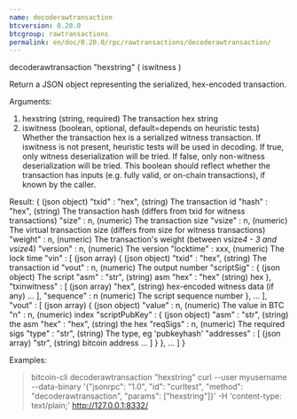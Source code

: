 ```yaml
---
name: decoderawtransaction
btcversion: 0.20.0
btcgroup: rawtransactions
permalink: en/doc/0.20.0/rpc/rawtransactions/decoderawtransaction/
---
```


decoderawtransaction "hexstring" ( iswitness )

Return a JSON object representing the serialized, hex-encoded transaction.

Arguments:
1. hexstring    (string, required) The transaction hex string
2. iswitness    (boolean, optional, default=depends on heuristic tests) Whether the transaction hex is a serialized witness transaction.
                If iswitness is not present, heuristic tests will be used in decoding.
                If true, only witness deserialization will be tried.
                If false, only non-witness deserialization will be tried.
                This boolean should reflect whether the transaction has inputs
                (e.g. fully valid, or on-chain transactions), if known by the caller.

Result:
{                           (json object)
  "txid" : "hex",           (string) The transaction id
  "hash" : "hex",           (string) The transaction hash (differs from txid for witness transactions)
  "size" : n,               (numeric) The transaction size
  "vsize" : n,              (numeric) The virtual transaction size (differs from size for witness transactions)
  "weight" : n,             (numeric) The transaction's weight (between vsize*4 - 3 and vsize*4)
  "version" : n,            (numeric) The version
  "locktime" : xxx,         (numeric) The lock time
  "vin" : [                 (json array)
    {                       (json object)
      "txid" : "hex",       (string) The transaction id
      "vout" : n,           (numeric) The output number
      "scriptSig" : {       (json object) The script
        "asm" : "str",      (string) asm
        "hex" : "hex"       (string) hex
      },
      "txinwitness" : [     (json array)
        "hex",              (string) hex-encoded witness data (if any)
        ...
      ],
      "sequence" : n        (numeric) The script sequence number
    },
    ...
  ],
  "vout" : [                (json array)
    {                       (json object)
      "value" : n,          (numeric) The value in BTC
      "n" : n,              (numeric) index
      "scriptPubKey" : {    (json object)
        "asm" : "str",      (string) the asm
        "hex" : "hex",      (string) the hex
        "reqSigs" : n,      (numeric) The required sigs
        "type" : "str",     (string) The type, eg 'pubkeyhash'
        "addresses" : [     (json array)
          "str",            (string) bitcoin address
          ...
        ]
      }
    },
    ...
  ]
}

Examples:
> bitcoin-cli decoderawtransaction "hexstring"
> curl --user myusername --data-binary '{"jsonrpc": "1.0", "id": "curltest", "method": "decoderawtransaction", "params": ["hexstring"]}' -H 'content-type: text/plain;' http://127.0.0.1:8332/


